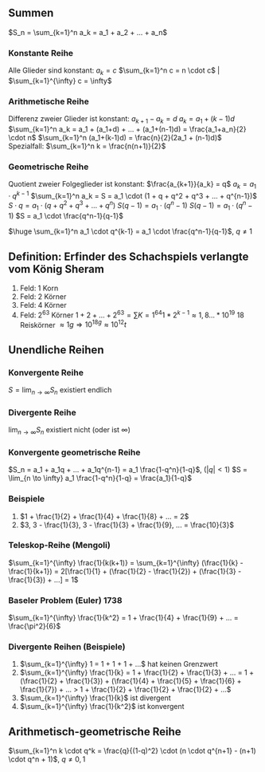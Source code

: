 ## Summen
$S_n = \sum_{k=1}^n a_k = a_1 + a_2 + ... + a_n$
### Konstante Reihe
Alle Glieder sind konstant: $a_k = c$ $\sum_{k=1}^n c = n \cdot c$ | $\sum_{k=1}^{\infty} c = \infty$
### Arithmetische Reihe
Differenz zweier Glieder ist konstant: $a_{k+1} - a_k = d$ $a_k = a_1 + (k-1)d$ $\sum_{k=1}^n a_k = a_1 + (a_1+d) + ... + (a_1+(n-1)d) = \frac{a_1+a_n}{2} \cdot n$ $\sum_{k=1}^n (a_1+(k-1)d) = \frac{n}{2}(2a_1 + (n-1)d)$
Spezialfall: $\sum_{k=1}^n k = \frac{n(n+1)}{2}$
### Geometrische Reihe
Quotient zweier Folgeglieder ist konstant: $\frac{a_{k+1}}{a_k} = q$ $a_k = a_1 \cdot q^{k-1}$ $\sum_{k=1}^n a_k = S = a_1 \cdot (1 + q + q^2 + q^3 + ... + q^{n-1})$ $S \cdot q = a_1 \cdot (q + q^2 + q^3 + ... + q^n)$ $S(q-1) = a_1 \cdot (q^n - 1)$ $S(q-1) = a_1 \cdot (q^n-1)$ $S = a_1 \cdot \frac{q^n-1}{q-1}$

$\huge \sum_{k=1}^n a_1 \cdot q^{k-1} = a_1 \cdot \frac{q^n-1}{q-1}$, $q \neq 1$
## Definition: Erfinder des Schachspiels verlangte vom König Sheram
1. Feld: 1 Korn
2. Feld: 2 Körner
3. Feld: 4 Körner
4. Feld: $2^{63}$ Körner
$1 + 2 + ... + 2^63 = \sum{K=1}^64 1*2^{k-1} \approx 1,8...*10^{19}$
$18$ Reiskörner $\approx 1 g \Rightarrow 10^{18g} \approx 10^{12} t$  
## Unendliche Reihen
### Konvergente Reihe
$S = \lim_{n \to \infty} S_n$ existiert endlich
### Divergente Reihe
$\lim_{n \to \infty} S_n$ existiert nicht (oder ist $\infty$)
### Konvergente geometrische Reihe
$S_n = a_1 + a_1q + ... + a_1q^{n-1} = a_1 \frac{1-q^n}{1-q}$, $(|q|<1)$ $S = \lim_{n \to \infty} a_1 \frac{1-q^n}{1-q} = \frac{a_1}{1-q}$
### Beispiele
1. $1 + \frac{1}{2} + \frac{1}{4} + \frac{1}{8} + ... = 2$
2. $3, 3 - \frac{1}{3}, 3 - \frac{1}{3} + \frac{1}{9}, ... = \frac{10}{3}$
### Teleskop-Reihe (Mengoli)
$\sum_{k=1}^{\infty} \frac{1}{k(k+1)} = \sum_{k=1}^{\infty} (\frac{1}{k} - \frac{1}{k+1}) = 2[\frac{1}{1} + (\frac{1}{2} - \frac{1}{2}) + (\frac{1}{3} - \frac{1}{3}) + ...] = 1$
### Baseler Problem (Euler) 1738
$\sum_{k=1}^{\infty} \frac{1}{k^2} = 1 + \frac{1}{4} + \frac{1}{9} + ... = \frac{\pi^2}{6}$
### Divergente Reihen (Beispiele)
1. $\sum_{k=1}^{\infty} 1 = 1 + 1 + 1 + ...$ hat keinen Grenzwert
2. $\sum_{k=1}^{\infty} \frac{1}{k} = 1 + \frac{1}{2} + \frac{1}{3} + ... = 1 + (\frac{1}{2} + \frac{1}{3}) + (\frac{1}{4} + \frac{1}{5} + \frac{1}{6} + \frac{1}{7}) + ... > 1 + \frac{1}{2} + \frac{1}{2} + \frac{1}{2} + ...$
3. $\sum_{k=1}^{\infty} \frac{1}{k}$ ist divergent
4. $\sum_{k=1}^{\infty} \frac{1}{k^2}$ ist konvergent
## Arithmetisch-geometrische Reihe
$\sum_{k=1}^n k \cdot q^k = \frac{q}{(1-q)^2} \cdot (n \cdot q^{n+1} - (n+1) \cdot q^n + 1)$, $q \neq 0,1$